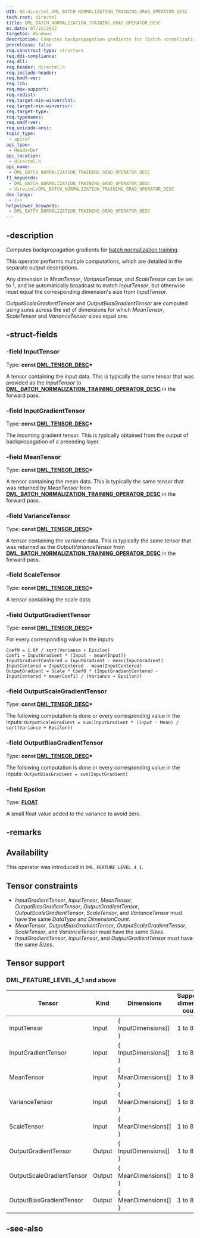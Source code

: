 ```yaml
---
UID: NS:directml.DML_BATCH_NORMALIZATION_TRAINING_GRAD_OPERATOR_DESC
tech.root: directml
title: DML_BATCH_NORMALIZATION_TRAINING_GRAD_OPERATOR_DESC
ms.date: 07/22/2022
targetos: Windows
description: Computes backpropagation gradients for [batch normalization training](/windows/win32/api/directml/ns-directml-dml_batch_normalization_training_operator_desc).
prerelease: false
req.construct-type: structure
req.ddi-compliance: 
req.dll: 
req.header: directml.h
req.include-header: 
req.kmdf-ver: 
req.lib: 
req.max-support: 
req.redist: 
req.target-min-winverclnt: 
req.target-min-winversvr: 
req.target-type: 
req.typenames: 
req.umdf-ver: 
req.unicode-ansi: 
topic_type:
 - apiref
api_type:
 - HeaderDef
api_location:
 - directml.h
api_name:
 - DML_BATCH_NORMALIZATION_TRAINING_GRAD_OPERATOR_DESC
f1_keywords:
 - DML_BATCH_NORMALIZATION_TRAINING_GRAD_OPERATOR_DESC
 - directml/DML_BATCH_NORMALIZATION_TRAINING_GRAD_OPERATOR_DESC
dev_langs:
 - c++
helpviewer_keywords:
 - DML_BATCH_NORMALIZATION_TRAINING_GRAD_OPERATOR_DESC
---
```


## -description

Computes backpropagation gradients for [batch normalization training](/windows/win32/api/directml/ns-directml-dml_batch_normalization_training_operator_desc).

This operator performs multiple computations, which are detailed in the separate output descriptions.

Any dimension in *MeanTensor*, *VarianceTensor*, and *ScaleTensor* can be set to 1, and be automatically broadcast to match *InputTensor*, but otherwise must equal the corresponding dimension's size from *InputTensor*. 

*OutputScaleGradientTensor* and *OutputBiasGradientTensor* are computed using sums across the set of dimensions for which *MeanTensor*, *ScaleTensor* and *VarianceTensor* sizes equal one.

## -struct-fields

### -field InputTensor

Type: **const [DML_TENSOR_DESC](/windows/win32/api/directml/ns-directml-dml_tensor_desc)\***

A tensor containing the input data. This is typically the same tensor that was provided as the *InputTensor* to [**DML_BATCH_NORMALIZATION_TRAINING_OPERATOR_DESC**](/windows/win32/api/directml/ns-directml-dml_batch_normalization_training_operator_desc) in the forward pass.

### -field InputGradientTensor

Type: **const [DML_TENSOR_DESC](/windows/win32/api/directml/ns-directml-dml_tensor_desc)\***

The incoming gradient tensor. This is typically obtained from the output of backpropagation of a preceding layer.  

### -field MeanTensor

Type: **const [DML_TENSOR_DESC](/windows/win32/api/directml/ns-directml-dml_tensor_desc)\***

A tensor containing the mean data. This is typically the same tensor that was returned by *MeanTensor* from [**DML_BATCH_NORMALIZATION_TRAINING_OPERATOR_DESC**](/windows/win32/api/directml/ns-directml-dml_batch_normalization_training_operator_desc) in the forward pass.

### -field VarianceTensor

Type: **const [DML_TENSOR_DESC](/windows/win32/api/directml/ns-directml-dml_tensor_desc)\***

A tensor containing the variance data. This is typically the same tensor that was returned as the *OutputVarianceTensor* from [**DML_BATCH_NORMALIZATION_TRAINING_OPERATOR_DESC**](/windows/win32/api/directml/ns-directml-dml_batch_normalization_training_operator_desc) in the forward pass. 

### -field ScaleTensor

Type: **const [DML_TENSOR_DESC](/windows/win32/api/directml/ns-directml-dml_tensor_desc)\***

A tensor containing the scale data.

### -field OutputGradientTensor

Type: **const [DML_TENSOR_DESC](/windows/win32/api/directml/ns-directml-dml_tensor_desc)\***

For every corresponding value in the inputs:  

```
Coef0 = 1.0f / sqrt(Variance + Epsilon)
Coef1 = InputGradient * (Input - mean(Input))
InputGradientCentered = InputGradient - mean(InputGradient)
InputCentered = InputCentered - mean(InputCentered)
OutputGradient = Scale * Coef0 * (InputGradientCentered - InputCentered * mean(Coef1) / (Variance + Epsilon))
```

### -field OutputScaleGradientTensor

Type: **const [DML_TENSOR_DESC](/windows/win32/api/directml/ns-directml-dml_tensor_desc)\***

The following computation is done or every corresponding value in the inputs: `OutputScaleGradient = sum(InputGradient * (Input - Mean) / sqrt(Variance + Epsilon))`

### -field OutputBiasGradientTensor

Type: **const [DML_TENSOR_DESC](/windows/win32/api/directml/ns-directml-dml_tensor_desc)\***

The following computation is done or every corresponding value in the inputs: `OutputBiasGradient = sum(InputGradient)`  

### -field Epsilon

Type: [**FLOAT**](/windows/desktop/winprog/windows-data-types)

A small float value added to the variance to avoid zero.

## -remarks

## Availability
This operator was introduced in `DML_FEATURE_LEVEL_4_1`.

## Tensor constraints
* *InputGradientTensor*, *InputTensor*, *MeanTensor*, *OutputBiasGradientTensor*, *OutputGradientTensor*, *OutputScaleGradientTensor*, *ScaleTensor*, and *VarianceTensor* must have the same *DataType* and *DimensionCount*.
* *MeanTensor*, *OutputBiasGradientTensor*, *OutputScaleGradientTensor*, *ScaleTensor*, and *VarianceTensor* must have the same *Sizes*.
* *InputGradientTensor*, *InputTensor*, and *OutputGradientTensor* must have the same *Sizes*.

## Tensor support
### DML_FEATURE_LEVEL_4_1 and above
| Tensor | Kind | Dimensions | Supported dimension counts | Supported data types |
| ------ | ---- | ---------- | -------------------------- | -------------------- |
| InputTensor | Input | { InputDimensions[] } | 1 to 8 | FLOAT32, FLOAT16 |
| InputGradientTensor | Input | { InputDimensions[] } | 1 to 8 | FLOAT32, FLOAT16 |
| MeanTensor | Input | { MeanDimensions[] } | 1 to 8 | FLOAT32, FLOAT16 |
| VarianceTensor | Input | { MeanDimensions[] } | 1 to 8 | FLOAT32, FLOAT16 |
| ScaleTensor | Input | { MeanDimensions[] } | 1 to 8 | FLOAT32, FLOAT16 |
| OutputGradientTensor | Output | { InputDimensions[] } | 1 to 8 | FLOAT32, FLOAT16 |
| OutputScaleGradientTensor | Output | { MeanDimensions[] } | 1 to 8 | FLOAT32, FLOAT16 |
| OutputBiasGradientTensor | Output | { MeanDimensions[] } | 1 to 8 | FLOAT32, FLOAT16 |

## -see-also

